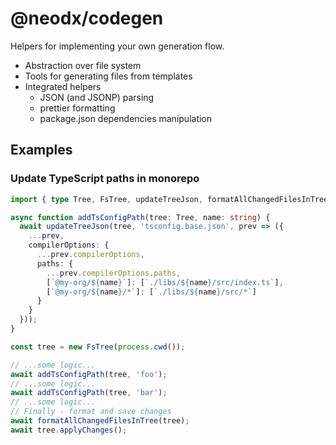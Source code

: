 # @neodx/codegen

Helpers for implementing your own generation flow.

- Abstraction over file system
- Tools for generating files from templates
- Integrated helpers
  - JSON (and JSONP) parsing
  - prettier formatting
  - package.json dependencies manipulation

## Examples

### Update TypeScript paths in monorepo

```typescript
import { type Tree, FsTree, updateTreeJson, formatAllChangedFilesInTree } from '@neodx/codegen';

async function addTsConfigPath(tree: Tree, name: string) {
  await updateTreeJson(tree, 'tsconfig.base.json', prev => ({
    ...prev,
    compilerOptions: {
      ...prev.compilerOptions,
      paths: {
        ...prev.compilerOptions.paths,
        [`@my-org/${name}`]: [`./libs/${name}/src/index.ts`],
        [`@my-org/${name}/*`]: [`./libs/${name}/src/*`]
      }
    }
  }));
}

const tree = new FsTree(process.cwd());

// ...some logic...
await addTsConfigPath(tree, 'foo');
// ...some logic...
await addTsConfigPath(tree, 'bar');
// ...some logic...
// Finally - format and save changes
await formatAllChangedFilesInTree(tree);
await tree.applyChanges();
```
